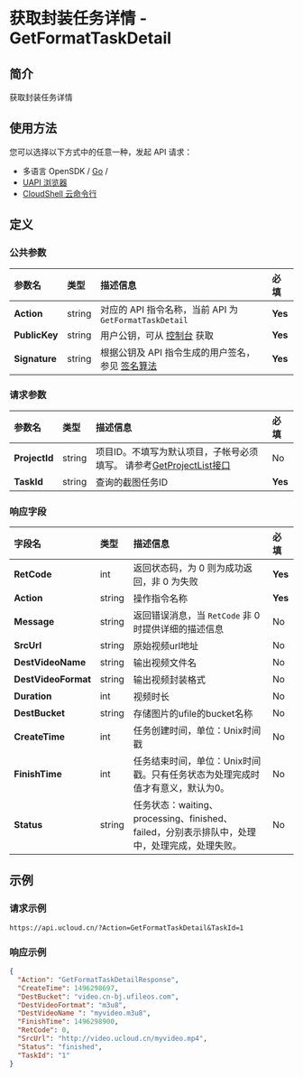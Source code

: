 # 获取封装任务详情 - GetFormatTaskDetail

## 简介

获取封装任务详情






## 使用方法

您可以选择以下方式中的任意一种，发起 API 请求：
- 多语言 OpenSDK / [Go](https://github.com/ucloud/ucloud-sdk-go) /
- [UAPI 浏览器](https://console.ucloud.cn/uapi/detail?id=GetFormatTaskDetail)
- [CloudShell 云命令行](https://shell.ucloud.cn/)


## 定义

### 公共参数

| 参数名 | 类型 | 描述信息 | 必填 |
|:---|:---|:---|:---|
| **Action**     | string  | 对应的 API 指令名称，当前 API 为 `GetFormatTaskDetail`                        | **Yes** |
| **PublicKey**  | string  | 用户公钥，可从 [控制台](https://console.ucloud.cn/uapi/apikey) 获取                                             | **Yes** |
| **Signature**  | string  | 根据公钥及 API 指令生成的用户签名，参见 [签名算法](api/summary/signature.md)  | **Yes** |

### 请求参数

| 参数名 | 类型 | 描述信息 | 必填 |
|:---|:---|:---|:---|
| **ProjectId** | string | 项目ID。不填写为默认项目，子帐号必须填写。 请参考[GetProjectList接口](api/summary/get_project_list) |No|
| **TaskId** | string | 查询的截图任务ID |**Yes**|

### 响应字段

| 字段名 | 类型 | 描述信息 | 必填 |
|:---|:---|:---|:---|
| **RetCode** | int | 返回状态码，为 0 则为成功返回，非 0 为失败 |**Yes**|
| **Action** | string | 操作指令名称 |**Yes**|
| **Message** | string | 返回错误消息，当 `RetCode` 非 0 时提供详细的描述信息 |No|
| **SrcUrl** | string | 原始视频url地址 |No|
| **DestVideoName** | string | 输出视频文件名 |No|
| **DestVideoFormat** | string | 输出视频封装格式 |No|
| **Duration** | int | 视频时长 |No|
| **DestBucket** | string | 存储图片的ufile的bucket名称 |No|
| **CreateTime** | int | 任务创建时间，单位：Unix时间戳 |No|
| **FinishTime** | int | 任务结束时间，单位：Unix时间戳。只有任务状态为处理完成时值才有意义，默认为0。 |No|
| **Status** | string | 任务状态：waiting、processing、finished、failed，分别表示排队中，处理中，处理完成，处理失败。 |No|




## 示例

### 请求示例
    
```
https://api.ucloud.cn/?Action=GetFormatTaskDetail&TaskId=1
```

### 响应示例
    
```json
{
  "Action": "GetFormatTaskDetailResponse",
  "CreateTime": 1496298697,
  "DestBucket": "video.cn-bj.ufileos.com",
  "DestVideoFortmat": "m3u8",
  "DestVideoName ": "myvideo.m3u8",
  "FinishTime": 1496298900,
  "RetCode": 0,
  "SrcUrl": "http://video.ucloud.cn/myvideo.mp4",
  "Status": "finished",
  "TaskId": "1"
}
```





